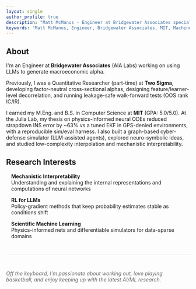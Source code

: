 ```yaml
---
layout: single
author_profile: true
description: "Matt McManus - Engineer at Bridgewater Associates specializing in LLMs, reinforcement learning, and scientific machine learning. MIT Computer Science M.Eng & B.S."
keywords: "Matt McManus, Engineer, Bridgewater Associates, MIT, Machine Learning, LLM, Reinforcement Learning, Scientific Machine Learning"
---
```



## About

I'm an Engineer at **Bridgewater Associates** (AIA Labs) working on using LLMs to generate macroeconomic alpha. 

Previously, I was a Quantitative Researcher (part-time) at **Two Sigma**, developing factor-neutral cross-sectional alphas, designing feature/learner-level decorrelation, and running leakage-safe walk-forward tests (OOS rank IC/IR).

I earned my M.Eng. and B.S. in Computer Science at **MIT** (GPA: 5.0/5.0). At the Julia Lab, my thesis on physics-informed neural ODEs reduced strapdown INS error by ~63% vs a tuned EKF in GPS-denied environments, with a reproducible sim/eval harness. I also built a graph-based cyber-defense simulator (LLM-assisted agents), explored neuro-symbolic ideas, and studied low-complexity interpolation and mechanistic interpretability.

## Research Interests

<div style="margin-left: 1em;">
  <p><strong>Mechanistic Interpretability</strong><br>
  Understanding and explaining the internal representations and computations of neural networks</p>

  <p><strong>RL for LLMs</strong><br>
  Policy-gradient methods that keep probability estimates stable as conditions shift</p>

  <p><strong>Scientific Machine Learning</strong><br>
  Physics-informed nets and differentiable simulators for data-sparse domains</p>
</div>

<div style="margin-top: 3em; padding-top: 2em; border-top: 1px solid #e1e4e8;">
  <p style="color: #666; font-style: italic;">
    Off the keyboard, I'm passionate about working out, love playing basketball, and enjoy keeping up with the latest AI/ML research.
  </p>
</div>